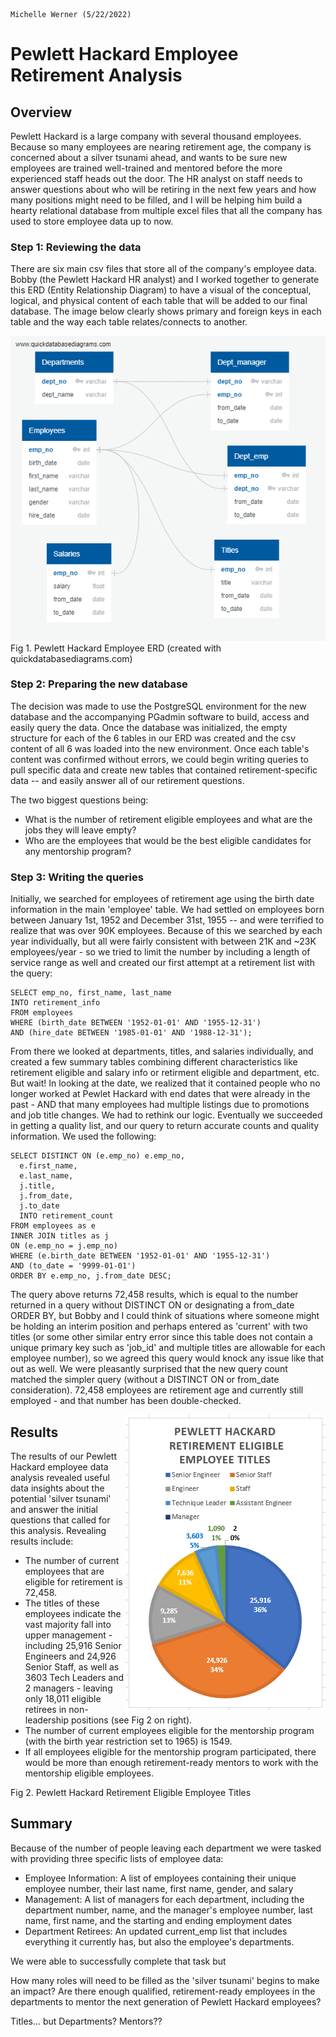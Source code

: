                                                                                            Michelle Werner (5/22/2022)
# Pewlett Hackard Employee Retirement Analysis

## Overview
Pewlett Hackard is a large company with several thousand employees. Because so many employees are nearing retirement age, the company is concerned about a silver tsunami ahead, and wants to be sure new employees are trained well-trained and mentored before the more experienced staff heads out the door.  The HR analyst on staff needs to answer questions about who will be retiring in the next few years and how many positions might need to be filled, and I will be helping him build a hearty relational database from multiple excel files that all the company has used to store employee data up to now.

### Step 1: Reviewing the data
There are six main csv files that store all of the company's employee data.  Bobby (the Pewlett Hackard HR analyst) and I worked together to generate this ERD (Entity Relationship Diagram) to have a visual of the conceptual, logical, and physical content of each table that will be added to our final database. The image below clearly shows primary and foreign keys in each table and the way each table relates/connects to another.

<img src="https://raw.githubusercontent.com/miwermi/pewlett-hackard-analysis/main/EmployeeDB.png" alt="Fig 1. Pewlett Hackard Employee ERD" />
Fig 1. Pewlett Hackard Employee ERD (created with quickdatabasediagrams.com)

### Step 2: Preparing the new database
The decision was made to use the PostgreSQL environment for the new database and the accompanying PGadmin software to build, access and easily query the data. Once the database was initialized, the empty structure for each of the 6 tables in our ERD was created and the csv content of all 6 was loaded into the new environment. Once each table's content was confirmed without errors, we could begin writing queries to pull specific data and create new tables that contained retirement-specific data -- and easily answer all of our retirement questions.

The two biggest questions being:
- What is the number of retirement eligible employees and what are the jobs they will leave empty?
- Who are the employees that would be the best eligible candidates for any mentorship program?

### Step 3: Writing the queries

Initially, we searched for employees of retirement age using the birth date information in the main 'employee' table. We had settled on employees born between January 1st, 1952 and December 31st, 1955 -- and were terrified to realize that was over 90K employees.  Because of this we searched by each year individually, but all were fairly consistent with between 21K and ~23K employees/year - so we tried to limit the number by including a length of service range as well and created our first attempt at a retirement list with the query:

    SELECT emp_no, first_name, last_name
    INTO retirement_info
    FROM employees
    WHERE (birth_date BETWEEN '1952-01-01' AND '1955-12-31')
    AND (hire_date BETWEEN '1985-01-01' AND '1988-12-31');

From there we looked at departments, titles, and salaries individually, and created a few summary tables combining different characteristics like retirement eligible and salary info or retirment eligible and department, etc. But wait!  In looking at the date, we realized that it contained people who no longer worked at Pewlet Hackard with end dates that were already in the past - AND that many employees had multiple listings due to promotions and job title changes.
We had to rethink our logic. Eventually we succeeded in getting a quality list, and our query to return accurate counts and quality information. We used the following:

    SELECT DISTINCT ON (e.emp_no) e.emp_no,
      e.first_name,
      e.last_name,
      j.title,
      j.from_date,
      j.to_date
      INTO retirement_count
    FROM employees as e
    INNER JOIN titles as j
    ON (e.emp_no = j.emp_no)
    WHERE (e.birth_date BETWEEN '1952-01-01' AND '1955-12-31')
    AND (to_date = '9999-01-01')
    ORDER BY e.emp_no, j.from_date DESC;
  
The query above returns 72,458 results, which is equal to the number returned in a query without DISTINCT ON or designating a from_date ORDER BY, but Bobby and I could think of situations where someone might be holding an interim position and perhaps entered as 'current' with two titles (or some other similar entry error since this table does not contain a unique primary key such as 'job_id' and multiple titles are allowable for each employee number), so we agreed this query would knock any issue like that out as well.  We were pleasantly surprised that the new query count matched the simpler query (without a DISTINCT ON or from_date consideration). 72,458 employees are retirement age and currently still employed - and that number has been double-checked.

<img align="right" src="https://raw.githubusercontent.com/miwermi/pewlett-hackard-analysis/main/RetirementTitles.png" alt="Fig 2. Pewlett Hackard Retirement Eligible Employee Titles" />

## Results

The results of our Pewlett Hackard employee data analysis revealed useful data insights about the potential 'silver tsunami' and answer the initial questions that called for this analysis. Revealing results include:

 - The number of current employees that are eligible for retirement is 72,458.
 - The titles of these employees indicate the vast majority fall into upper management - including 25,916 Senior Engineers and 24,926 Senior Staff, as well as 3603 Tech Leaders and 2 managers - leaving only 18,011 eligible retirees in non-leadership positions (see Fig 2 on right).
 - The number of current employees eligible for the mentorship program (with the birth year restriction set to 1965) is 1549.
 - If all employees eligible for the mentorship program participated, there would be more than enough retirement-ready mentors to work with the mentorship eligible employees.


Fig 2. Pewlett Hackard Retirement Eligible Employee Titles

## Summary

Because of the number of people leaving each department we were tasked with providing three specific lists of employee data:

- Employee Information: A list of employees containing their unique employee number, their last name, first name, gender, and salary
- Management: A list of managers for each department, including the department number, name, and the manager's employee number, last name, first name, and the starting and ending employment dates
- Department Retirees: An updated current_emp list that includes everything it currently has, but also the employee's departments.

We were able to successfully complete that task but 
    
How many roles will need to be filled as the 'silver tsunami' begins to make an impact?
Are there enough qualified, retirement-ready employees in the departments to mentor the next generation of Pewlett Hackard employees?

Titles... but Departments?  Mentors??
